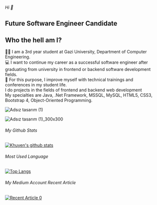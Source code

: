 ###### Hi  👋

## Future Software Engineer Candidate

## Who the hell am I?

:woman_student: I am a 3rd year student at Gazi University, Department of Computer Engineering.
<br>
:computer: I want to continue my career as a successful software engineer after graduating from university in frontend or backend software development fields.
<br>
:book: For this purpose, I improve myself with technical trainings and conferences in my student life.
<br>
I do projects in the fields of frontend and backend web development
<br>
My specialties are Java, .Net Framework, MSSQL, MySQL, HTML5, CSS3, Bootstrap 4, Object-Oriented Programming.

![Adsız tasarım (1)](https://user-images.githubusercontent.com/76771500/134708590-e84326b8-abed-485c-bcd2-3d8b7aadd922.png)

![Adsız tasarım (1)_300x300](https://user-images.githubusercontent.com/76771500/134708835-bb06d91f-bc2b-491a-b6f6-2daa3eb05c00.jpg)



###### My Github Stats

[![Khuyen's github stats](https://github-readme-stats.vercel.app/api?username=iremsamur&count_private=true&show_icons=true&theme=radical&hide_rank=false)](https://github.com/iremsamur/github-readme-stats)

###### Most Used Language

[![Top Langs](https://github-readme-stats.vercel.app/api/top-langs/?username=iremsamur)](https://github.com/iremsamur/github-readme-stats)

###### My Medium Account Recent Article

<a target="_blank" href="https://github-readme-medium-recent-article.vercel.app/medium/@iremsamur129/0"><img src="https://github-readme-medium-recent-article.vercel.app/medium/@iremsamur129/0" alt="Recent Article 0">

